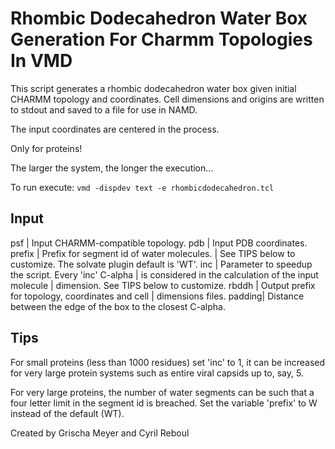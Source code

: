 Rhombic Dodecahedron Water Box Generation For Charmm Topologies In VMD
======================================================================

This script generates a rhombic dodecahedron water box given
initial CHARMM topology and coordinates. Cell dimensions and
origins are written to stdout and saved to a file for use in NAMD.

The input coordinates are centered in the process.

Only for proteins!

The larger the system, the longer the execution...

To run execute: `vmd -dispdev text -e rhombicdodecahedron.tcl`

## Input

psf    | Input CHARMM-compatible topology.
pdb    | Input PDB coordinates.
prefix | Prefix for segment id of water molecules.
       | See TIPS below to customize. The solvate plugin default is 'WT'.
inc    | Parameter to speedup the script. Every 'inc' C-alpha
       | is considered in the calculation of the input molecule
       | dimension. See TIPS below to customize.
rbddh  | Output prefix for topology, coordinates and cell
       | dimensions files.
padding| Distance between the edge of the box to the closest C-alpha.

## Tips

For small proteins (less than 1000 residues) set 'inc' to 1, it can be
increased for very large protein systems such as entire viral
capsids up to, say, 5.

For very large proteins, the number of water segments can be such
that a four letter limit in the segment id is breached. Set the
variable 'prefix' to W instead of the default (WT).

Created by Grischa Meyer and Cyril Reboul
